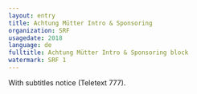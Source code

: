 ```yaml
---
layout: entry
title: Achtung Mütter Intro & Sponsoring
organization: SRF
usagedate: 2018
language: de
fulltitle: Achtung Mütter Intro & Sponsoring block
watermark: SRF 1
---
```

With subtitles notice (Teletext 777).